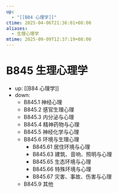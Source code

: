 ```yaml
---
up:
  - "[[B84 心理学]]"
ctime: 2025-04-06T21:36:01+08:00
aliases:
  - 生理心理学
mtime: 2025-09-09T12:37:19+08:00
---
```


# B845 生理心理学

- up: [[B84 心理学]]
- down:	
	- B845.1 神经心理
	- B845.2 感官生理心理
	- B845.3 内分泌与心理
	- B845.4 精神药物与心理
	- B845.5 神经化学与心理
	- B845.6 环境与生理心理
		- B845.61 居住环境与心理
		- B845.63 建筑、音响、照明与心理
		- B845.65 生态环境与心理
		- B845.66 特殊环境与心理
		- B845.67 灾害、事故、伤害与心理
	- B845.9 其他
	
